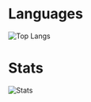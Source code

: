# Languages
![Top Langs](https://github-readme-stats.vercel.app/api/top-langs/?username=heimin22&theme=radical&layout=compact)
# Stats
![Stats](https://github-readme-stats.vercel.app/api?username=heimin22&show_icons=true&theme=radical)

